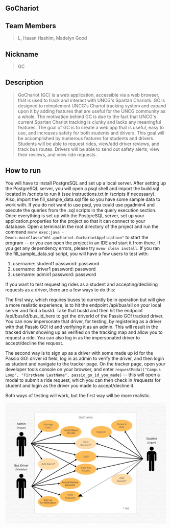 ## GoChariot

## Team Members
>L, Hasan Hashim, Madelyn Good

## Nickname
>GC

## Description
>GoChariot (GC) is a web application, accessible via a web browser, that is used to track and interact with UNCG's Spartan Chariots.
>GC is designed to reimplement UNCG's Chariot tracking system and expand upon it by adding features that are useful for the UNCG community as a whole.
>The motivation behind GC is due to the fact that UNCG's current Spartan Chariot tracking is clunky and lacks any meaningful features.
>The goal of GC is to create a web app that is useful, easy to use, and increases safety for both students and drivers.
>This goal will be accomplished by numerous features for students and drivers. Students will be able to request rides, view/add driver reviews, and track bus routes. Drivers will be able to send out safety alerts, view their reviews, and view ride requests.


## How to run
You will have to install PostgreSQL and set up a local server.
After setting up the PostgreSQL server, you will open a psql shell and import the build.sql located in /scripts to run it (see instructions.txt in /scripts if necessary).
Also, import the fill_sample_data.sql file so you have some sample data to work with. If you do not want to use psql, you could use pgadmin4 and execute the queries from the .sql scripts in the query execution section.
Once everything is set up with the PostgreSQL server, set up your application.properties for the project so that it can connect to your database.
Open a terminal in the root directory of the project and run the command `mvnw exec:java -Dexec.mainClass="mhl.gochariot.GochariotApplication"` to start the program -- or you can open the project in an IDE and start it from there.
If you get any dependency errors, please try `mvnw clean install`. If you ran the fill_sample_data.sql script, you will have a few users to test with:

1. username: student1 password: password
2. username: driver1 password: password
3. username: admin1 password: password

If you want to test requesting rides as a student and accepting/declining requests as a driver, there are a few ways to do this:

The first way, which requires buses to currently be in operation but will give a more realistic experience, is to hit the endpoint /api/bus/all on your local server and find a busId.
Take that busId and then hit the endpoint /api/bus/id/bus_id_here to get the driverId of the Passio GO! tracked driver.
You can now impersonate that driver, for testing, by registering as a driver with that Passio GO! id and verifying it as an admin. This will result in the tracked driver showing up as verified on the tracking map and allow you to request a ride. You can also log in as the impersonated driver to accept/decline the request. 

The second way is to sign up as a driver with some made up id for the Passio GO! driver id field, log in as admin to verify the driver, and then login as student and navigate to the tracker page.
On the tracker page, open your developer tools console on your browser, and enter `requestModal("Campus Loop", "FirstName LastName", passio_go_id_you_made)` -- this will open a modal to submit a ride request, which you can then check in /requests for student and login as the driver you made to accept/decline it.

Both ways of testing will work, but the first way will be more realistic.



![Use Case Diagram](https://github.com/logashton/GoChariot/blob/main/WMS%20Use%20Case%203.jpg)



